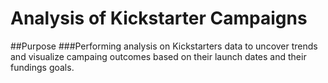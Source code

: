 # Analysis of Kickstarter Campaigns
##Purpose
###Performing analysis on Kickstarters data to uncover trends and visualize campaing outcomes based on their launch dates and their fundings goals.


